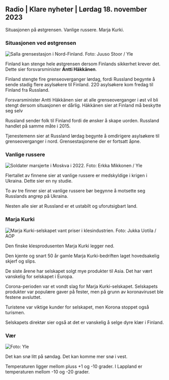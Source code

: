 ## Radio \| Klare nyheter \| Lørdag 18. november 2023

Situasjonen på østgrensen. Vanlige russere. Marja Kurki.

### Situasjonen ved østgrensen

![Salla grensestasjon i Nord-Finland. Foto: Juuso Stoor / Yle](https://images.cdn.yle.fi/image/upload/c_crop,h_3033,w_5392,x_0,y_144/ar_1.7777777777777777,c_fill,g_faces,h_6270,0dprq_auto:eco/f_auto/fl_lossy/v1700230392/39-1202451655773834805e)

Finland kan stenge hele østgrensen dersom Finlands sikkerhet krever det. Dette sier forsvarsminister **Antti Häkkänen**.

Finland stengte fire grenseoverganger lørdag, fordi Russland begynte å sende stadig flere asylsøkere til Finland. 220 asylsøkere kom fredag til Finland fra Russland.

Forsvarsminister Antti Häkkänen sier at alle grenseoverganger i øst vil bli stengt dersom situasjonen er dårlig. Häkkänen sier at Finland må beskytte seg selv

Russland sender folk til Finland fordi de ønsker å skape uorden. Russland handlet på samme måte i 2015.

Tjenestemenn sier at Russland lørdag begynte å omdirigere asylsøkere til grenseoverganger i nord. Grensestasjonene der er fortsatt åpne.

### Vanlige russere

![Soldater marsjerte i Moskva i 2022. Foto: Erkka Mikkonen / Yle](https://images.cdn.yle.fi/image/upload/c_crop,h_2250,w_4000,x_0,y_620/ar_1.7777777777,facc77,7777,facc77,,h_675,w_1200/dpr_1.0/q_auto:eco/f_auto/fl_lossy/v1652081791/39-9521386278c4035763b)

Flertallet av finnene sier at vanlige russere er medskyldige i krigen i Ukraina. Dette sier en ny studie.

To av tre finner sier at vanlige russere bør begynne å motsette seg Russlands angrep på Ukraina.

Nesten alle sier at Russland er et ustabilt og uforutsigbart land.

### Marja Kurki

![Marja Kurki-selskapet vant priser i klesindustrien. Foto: Jukka Uotila / AOP](https://images.cdn.yle.fi/image/upload/c_crop,h_2089,w_3715,x_1,y_0/ar_1.7777777777777777,c_fill,g_faces,h_675,w_pr/w_prq_auto:eco/f_auto/fl_lossy/v1700215518/39-120216565573a69289c3)

Den finske klesprodusenten Marja Kurki legger ned.

Den kjente og snart 50 år gamle Marja Kurki-bedriften laget hovedsakelig skjerf og slips.

De siste årene har selskapet solgt mye produkter til Asia. Det har vært vanskelig for selskapet i Europa.

Corona-perioden var et vondt slag for Marja Kurki-selskapet. Selskapets produkter var populære gaver på fester, men på grunn av koronaviruset ble festene avsluttet.

Turistene var viktige kunder for selskapet, men Korona stoppet også turismen.

Selskapets direktør sier også at det er vanskelig å selge dyre klær i Finland.

### Vær

![ Foto: Yle](https://images.cdn.yle.fi/image/upload/c_crop,h_1080,w_1919,x_0,y_0/ar_1.7777777777777777,c_fill,g_faces,h_675,w_pr_1200.0/pr_1200.:eco/f_auto/fl_lossy/v1700323494/39-12028456558e083321cf)

Det kan snø litt på søndag. Det kan komme mer snø i vest.

Temperaturen ligger mellom pluss +1 og -10 grader. I Lappland er temperaturen mellom -10 og -20 grader.